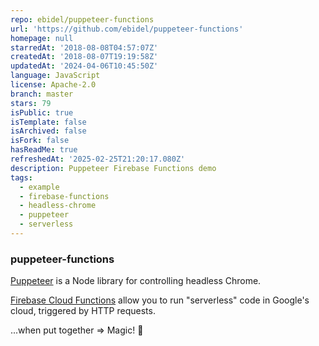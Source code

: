 ```yaml
---
repo: ebidel/puppeteer-functions
url: 'https://github.com/ebidel/puppeteer-functions'
homepage: null
starredAt: '2018-08-08T04:57:07Z'
createdAt: '2018-08-07T19:19:58Z'
updatedAt: '2024-04-06T10:45:50Z'
language: JavaScript
license: Apache-2.0
branch: master
stars: 79
isPublic: true
isTemplate: false
isArchived: false
isFork: false
hasReadMe: true
refreshedAt: '2025-02-25T21:20:17.080Z'
description: Puppeteer Firebase Functions demo
tags:
  - example
  - firebase-functions
  - headless-chrome
  - puppeteer
  - serverless
---
```


### puppeteer-functions

[Puppeteer](https://github.com/GoogleChrome/puppeteer) is a Node library for controlling headless Chrome.

[Firebase Cloud Functions](https://firebase.google.com/docs/functions/) allow you to run "serverless" code in Google's cloud, triggered by HTTP requests.

...when put together => Magic! 🎩
